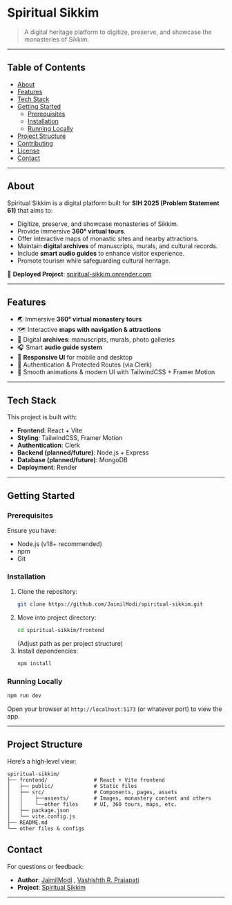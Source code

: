 # Spiritual Sikkim

> A digital heritage platform to digitize, preserve, and showcase the monasteries of Sikkim.

---

## Table of Contents

- [About](#about)
- [Features](#features)
- [Tech Stack](#tech-stack)
- [Getting Started](#getting-started)
  - [Prerequisites](#prerequisites)
  - [Installation](#installation)
  - [Running Locally](#running-locally)
- [Project Structure](#project-structure)
- [Contributing](#contributing)
- [License](#license)
- [Contact](#contact)

---

## About

Spiritual Sikkim is a digital platform built for **SIH 2025 (Problem Statement 61)** that aims to:

- Digitize, preserve, and showcase monasteries of Sikkim.
- Provide immersive **360° virtual tours**.
- Offer interactive maps of monastic sites and nearby attractions.
- Maintain **digital archives** of manuscripts, murals, and cultural records.
- Include **smart audio guides** to enhance visitor experience.
- Promote tourism while safeguarding cultural heritage.

🔗 **Deployed Project**: [spiritual-sikkim.onrender.com](https://spiritual-sikkim.onrender.com/)

---

## Features

- 🌏 Immersive **360° virtual monastery tours**
- 🗺️ Interactive **maps with navigation & attractions**
- 📜 Digital **archives**: manuscripts, murals, photo galleries
- 🎧 Smart **audio guide system**
- 📱 **Responsive UI** for mobile and desktop
- 🔐 Authentication & Protected Routes (via Clerk)
- 🎨 Smooth animations & modern UI with TailwindCSS + Framer Motion

---

## Tech Stack

This project is built with:

- **Frontend**: React + Vite
- **Styling**: TailwindCSS, Framer Motion
- **Authentication**: Clerk
- **Backend (planned/future)**: Node.js + Express
- **Database (planned/future)**: MongoDB
- **Deployment**: Render

---

## Getting Started

### Prerequisites

Ensure you have:

- Node.js (v18+ recommended)
- npm
- Git

### Installation

1. Clone the repository:
   ```bash
   git clone https://github.com/JaimilModi/spiritual-sikkim.git
   ```
2. Move into project directory:
   ```bash
   cd spiritual-sikkim/frontend
   ```
   (Adjust path as per project structure)
3. Install dependencies:
   ```bash
   npm install
   ```

### Running Locally

```bash
npm run dev
```

Open your browser at `http://localhost:5173` (or whatever port) to view the app.

---

## Project Structure

Here’s a high‑level view:

```
spiritual-sikkim/
├── frontend/               # React + Vite frontend
│   ├── public/             # Static files
│   ├── src/                # Components, pages, assets
│   │    ├──assests/        # Images, monastery content and others
│   │    └──other files     # UI, 360 tours, maps, etc.
│   ├── package.json
│   └── vite.config.js
├── README.md
└── other files & configs
```

## Contact

For questions or feedback:

- **Author**: [JaimilModi](https://github.com/JaimilModi) , [Vashishth R. Prajapati](https://github.com/vashishth-182)
- **Project**: [Spiritual Sikkim](https://spiritual-sikkim.onrender.com/)

---
